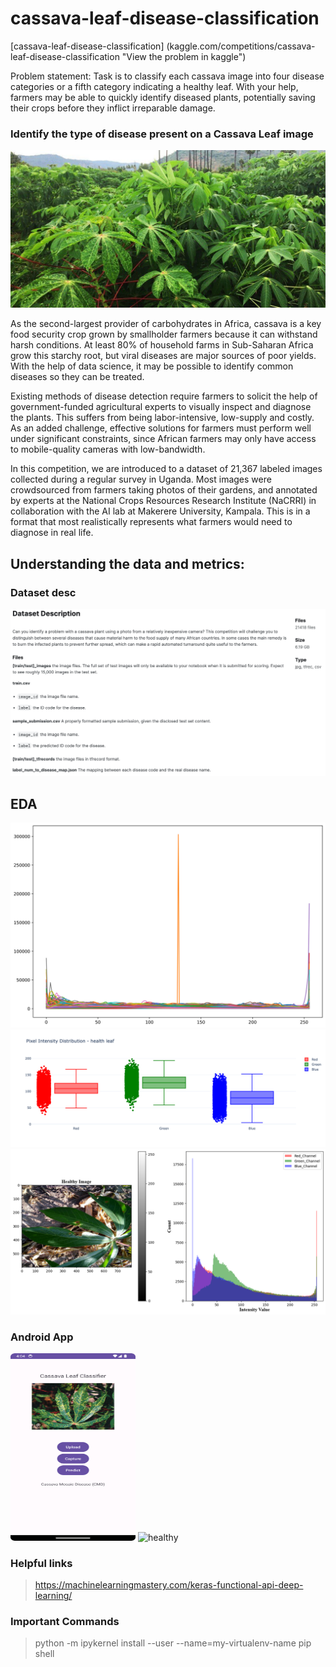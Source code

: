 # cassava-leaf-disease-classification 

[cassava-leaf-disease-classification] (kaggle.com/competitions/cassava-leaf-disease-classification "View the problem in kaggle")

Problem statement: Task is to classify each cassava image into four disease categories or a fifth category indicating a healthy leaf. With your help, farmers may be able to quickly identify diseased plants, potentially saving their crops before they inflict irreparable damage.

### Identify the type of disease present on a Cassava Leaf image
<picture>
 <source media="(prefers-color-scheme: dark)" srcset="imgs/cassava-leaf.jpeg">
 <source media="(prefers-color-scheme: light)" srcset="imgs/cassava-leaf.jpeg">
 <img alt="Cassava-leaf" src="imgs/cassava-leaf.jpeg">
</picture>

As the second-largest provider of carbohydrates in Africa, cassava is a key food security crop grown by smallholder farmers because it can withstand harsh conditions. At least 80% of household farms in Sub-Saharan Africa grow this starchy root, but viral diseases are major sources of poor yields. With the help of data science, it may be possible to identify common diseases so they can be treated.

Existing methods of disease detection require farmers to solicit the help of government-funded agricultural experts to visually inspect and diagnose the plants. This suffers from being labor-intensive, low-supply and costly. As an added challenge, effective solutions for farmers must perform well under significant constraints, since African farmers may only have access to mobile-quality cameras with low-bandwidth.

In this competition, we are introduced to a dataset of 21,367 labeled images collected during a regular survey in Uganda. Most images were crowdsourced from farmers taking photos of their gardens, and annotated by experts at the National Crops Resources Research Institute (NaCRRI) in collaboration with the AI lab at Makerere University, Kampala. This is in a format that most realistically represents what farmers would need to diagnose in real life.



## Understanding the data and metrics: 

### Dataset desc
<picture>
 <source media="(prefers-color-scheme: dark)" srcset="imgs/dataset-desc.png">
 <source media="(prefers-color-scheme: light)" srcset="imgs/dataset-desc.png">
 <img alt="Cassava-leaf" src="imgs/dataset-desc.png">
</picture>

## EDA 

<picture>
 <source media="(prefers-color-scheme: dark)" srcset="outputs/pixel-intensity-dist-red-channel.png">
 <source media="(prefers-color-scheme: light)" srcset="outputs/pixel-intensity-dist-red-channel.png">
 <img alt="pixel-intensity-dist-red-channel" src="outputs/pixel-intensity-dist-red-channel.png">
</picture>

<picture>
 <source media="(prefers-color-scheme: dark)" srcset="outputs/boxplot_healthy_rgb_channels.png">
 <source media="(prefers-color-scheme: light)" srcset="outputs/boxplot_healthy_rgb_channels.png">
 <img alt="boxplot_healthy_rgb_channels" src="outputs/boxplot_healthy_rgb_channels.png">
</picture>

<picture>
 <source media="(prefers-color-scheme: dark)" srcset="outputs/pixel-intensity-dist.png">
 <source media="(prefers-color-scheme: light)" srcset="outputs/pixel-intensity-dist.png">
 <img alt="pixel-intensity-dist" src="outputs/pixel-intensity-dist.png">
</picture>


### Android App 

<picture>
 <source media="(prefers-color-scheme: dark)" srcset="outputs/App_CLF-CMD.png" width="200" height="300">
 <source media="(prefers-color-scheme: light)" srcset="outputs/App_CLF-CMD.png" width="200" height="300">
 <img alt="App_CLF-CMD" src="outputs/App_CLF-CMD.png" width="200" height="300">
</picture>

<picture>
 <source media="(prefers-color-scheme: dark)" srcset="outputs/cmd_healthy.gif" width="200" height="300">
 <source media="(prefers-color-scheme: light)" srcset="outputs/cmd_healthy.gif" width="200" height="300">
 <img alt="healthy" src="outputs/healthy.gif">
</picture>


### Helpful links
> https://machinelearningmastery.com/keras-functional-api-deep-learning/

### Important Commands
> 
> python -m ipykernel install --user --name=my-virtualenv-name
> pip shell